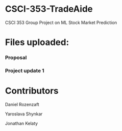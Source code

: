# CSCI-353-TradeAide
CSCI 353 Group Project on ML Stock Market Prediction

# Files uploaded:
### Proposal
### Project update 1

# Contributors
Daniel Rozenzaft

Yaroslava Shynkar

Jonathan Kelaty
